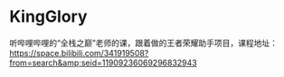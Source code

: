 # KingGlory
听哔哩哔哩的“全栈之巅”老师的课，跟着做的王者荣耀助手项目，课程地址：https://space.bilibili.com/341919508?from=search&amp;seid=11909236069296832943
